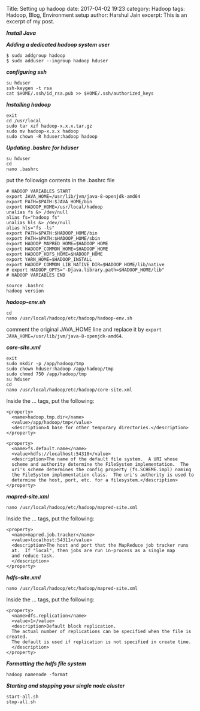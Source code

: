 Title: Setting up hadoop
date: 2017-04-02 19:23
category: Hadoop
tags: Hadoop, Blog, Environment setup
author: Harshul Jain
excerpt: This is an excerpt of my post.

***Install Java***

***Adding a dedicated hadoop system user***
```
$ sudo addgroup hadoop
$ sudo adduser --ingroup hadoop hduser
```

***configuring ssh***
```
su hduser
ssh-keygen -t rsa
cat $HOME/.ssh/id_rsa.pub >> $HOME/.ssh/authorized_keys
```

***Installing hadoop***
```
exit
cd /usr/local
sudo tar xzf hadoop-x.x.x.tar.gz
sudo mv hadoop-x.x.x hadoop
sudo chown -R hduser:hadoop hadoop
```

***Updating .bashrc for hduser***
```
su hduser
cd
nano .bashrc
```
put the followign contents in the .bashrc file
```
# HADOOP VARIABLES START
export JAVA_HOME=/usr/lib/jvm/java-8-openjdk-amd64
export PATH=$PATH:$JAVA_HOME/bin
export HADOOP_HOME=/usr/local/hadoop
unalias fs &> /dev/null
alias fs="hadoop fs"
unalias hls &> /dev/null
alias hls="fs -ls"
export PATH=$PATH:$HADOOP_HOME/bin
export PATH=$PATH:$HADOOP_HOME/sbin
export HADOOP_MAPRED_HOME=$HADOOP_HOME
export HADOOP_COMMON_HOME=$HADOOP_HOME
export HADOOP_HDFS_HOME=$HADOOP_HOME
export YARN_HOME=$HADOOP_INSTALL
export HADOOP_COMMON_LIB_NATIVE_DIR=$HADOOP_HOME/lib/native
# export HADOOP_OPTS="-Djava.library.path=$HADOOP_HOME/lib"
# HADOOP VARIABLES END
```

```
source .bashrc
hadoop version
```

***hadoop-env.sh***
```
cd
nano /usr/local/hadoop/etc/hadoop/hadoop-env.sh
```

comment the original JAVA_HOME line and replace it by ``export JAVA_HOME=/usr/lib/jvm/java-8-openjdk-amd64``.

***core-site.xml***
```
exit
sudo mkdir -p /app/hadoop/tmp
sudo chown hduser:hadoop /app/hadoop/tmp
sudo chmod 750 /app/hadoop/tmp
su hduser
cd
nano /usr/local/hadoop/etc/hadoop/core-site.xml
```
Inside the <configuration>...</configuration> tags, put the following:
```
<property>
  <name>hadoop.tmp.dir</name>
  <value>/app/hadoop/tmp</value>
  <description>A base for other temporary directories.</description>
</property>

<property>
  <name>fs.default.name</name>
  <value>hdfs://localhost:54310</value>
  <description>The name of the default file system.  A URI whose
  scheme and authority determine the FileSystem implementation.  The
  uri's scheme determines the config property (fs.SCHEME.impl) naming
  the FileSystem implementation class.  The uri's authority is used to
  determine the host, port, etc. for a filesystem.</description>
</property>
```

***mapred-site.xml***
```
nano /usr/local/hadoop/etc/hadoop/mapred-site.xml
```
Inside the <configuration>...</configuration> tags, put the following:
```
<property>
  <name>mapred.job.tracker</name>
  <value>localhost:54311</value>
  <description>The host and port that the MapReduce job tracker runs
  at.  If "local", then jobs are run in-process as a single map
  and reduce task.
  </description>
</property>

```

***hdfs-site.xml***
```
nano /usr/local/hadoop/etc/hadoop/mapred-site.xml
```
Inside the <configuration>...</configuration> tags, put the following:
```
<property>
  <name>dfs.replication</name>
  <value>1</value>
  <description>Default block replication.
  The actual number of replications can be specified when the file is created.
  The default is used if replication is not specified in create time.
  </description>
</property>
```

***Formatting the hdfs file system***
```
hadoop namenode -format
```

***Starting and stopping your single node cluster***
```
start-all.sh
stop-all.sh
```

